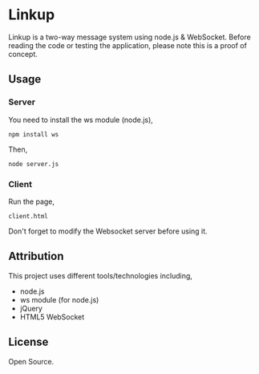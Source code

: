 Linkup
======

Linkup is a two-way message system using node.js & WebSocket. Before reading the code or testing the application, 
please note this is a proof of concept.

## Usage ##

### Server ###

You need to install the ws module (node.js),

`npm install ws`

Then,

`node server.js`

### Client ###

Run the page,

`client.html`

Don't forget to modify the Websocket server before using it.

## Attribution ##

This project uses different tools/technologies including,

* node.js
* ws module (for node.js)
* jQuery
* HTML5 WebSocket

## License ##

Open Source.
